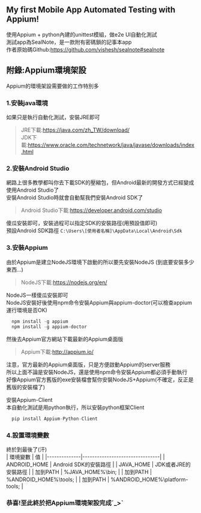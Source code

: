 ## My first Mobile App Automated Testing with Appium!  
使用Appium + python內建的unittest模組，做e2e UI自動化測試  
測試app為SealNote，是一款附有密碼鎖的記事本app  
作者原始碼Github:https://github.com/vishesh/sealnote#sealnote  

## 附錄:Appium環境架設
Appium的環境架設需要做的工作特別多  
### 1.安裝java環境  
如果只是執行自動化測試，安裝JRE即可  
>JRE下載:https://java.com/zh_TW/download/  
>JDK下載:https://www.oracle.com/technetwork/java/javase/downloads/index.html  

### 2.安裝Android Studio  
網路上很多教學都叫你去下載SDK的壓縮包，但Android最新的開發方式已經變成使用Android Studio了  
安裝Android Studio時就會自動幫我們安裝Android SDK了  
>Android Studio下載:https://developer.android.com/studio  

傻瓜安裝即可，安裝過程可以指定SDK的安裝路徑(用預設值即可)  
預設Android SDK路徑 `C:\Users\[使用者名稱]\AppData\Local\Android\Sdk`  

### 3.安裝Appium  
由於Appium是建立NodeJS環境下啟動的所以要先安裝NodeJS (到底要安裝多少東西...)  
>NodeJS下載:https://nodejs.org/en/  

NodeJS一樣傻瓜安裝即可  
NodeJS安裝好後使用npm命令安裝Appium與appium-doctor(可以檢查appium運行環境是否OK)  
```javascript
  npm install -g appium
  npm install -g appium-doctor
```
然後去Appium官方網站下載最新的Appium桌面版  
>Appium下載:http://appium.io/  

注意，官方最新的Appium桌面版，只是方便啟動Appium的server服務  
所以上面不論是安裝NodeJS，還是使用npm命令安裝Appium都必須手動執行  
好像Appium官方舊版的exe安裝檔會幫你安裝NodeJS+Appium(不確定，反正是舊版的安裝檔了)  

安裝Appium-Client  
本自動化測試是用python執行，所以安裝python框架Client  
```javascript
  pip install Appium-Python-Client
```

### 4.設置環境變數
終於到最後了(汗)  
| 環境變數     | 值                             |
|--------------|--------------------------------|
| ANDROID_HOME | Android SDK的安裝路徑          |
| JAVA_HOME    | JDK或者JRE的安裝路徑           |
| 加到PATH     | %JAVA_HOME%\bin;               |
| 加到PATH     | %ANDROID_HOME%\tools;          |
| 加到PATH     | %ANDROID_HOME%\platform-tools; |

### 恭喜!至此終於把Appium環境架設完成ˊ_>ˋ